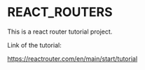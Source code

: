 # REACT_ROUTERS

This is a react router tutorial project.


Link of the tutorial:


https://reactrouter.com/en/main/start/tutorial
